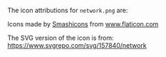 The icon attributions for `network.png` are:

<div>Icons made by <a href="https://www.flaticon.com/authors/smashicons" title="Smashicons">Smashicons</a> from <a href="https://www.flaticon.com/" title="Flaticon">www.flaticon.com</a></div>


The SVG version of the icon is from: https://www.svgrepo.com/svg/157840/network

<!-- 
The icon was found here:
    https://www.flaticon.com/free-icon/network_149181?term=network&page=1&position=6&page=1&position=6&related_id=149181&origin=search -->
